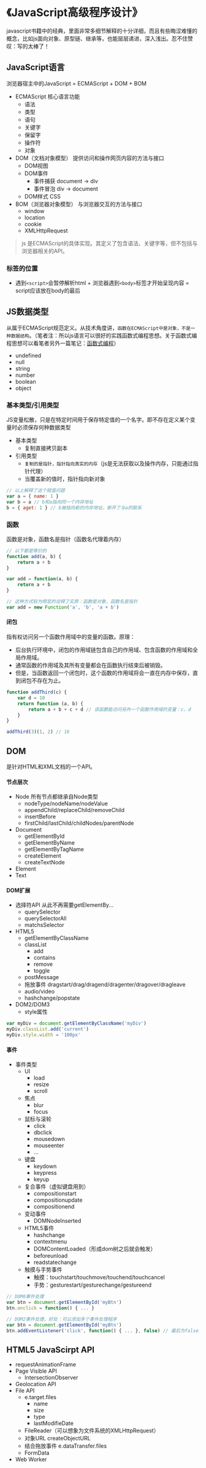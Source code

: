 # 《JavaScript高级程序设计》

javascript书籍中的经典，里面非常多细节解释的十分详细，而且有些晦涩难懂的概念，比如js面向对象、原型链、继承等，也能层层递进，深入浅出。忍不住赞叹：写的太棒了！

## JavaScript语言
浏览器宿主中的JavaScript = ECMAScript + DOM + BOM
* ECMAScript 核心语言功能
    * 语法
    * 类型
    * 语句
    * 关键字
    * 保留字
    * 操作符
    * 对象
* DOM（文档对象模型） 提供访问和操作网页内容的方法与接口
    * DOM视图
    * DOM事件
        * 事件捕获 document -> div
        * 事件冒泡 div -> document
    * DOM样式 CSS
* BOM（浏览器对象模型） 与浏览器交互的方法与接口
    * window
    * location
    * cookie
    * XMLHttpRequest
> js 是ECMAScript的具体实现。其定义了包含语法、关键字等，但不包括与浏览器相关的API。

### 标签的位置
* 遇到`<script>`会暂停解析html + 浏览器遇到`<body>`标签才开始呈现内容 = script应该放在body的最后

## JS数据类型

从属于ECMAScript规范定义。从技术角度讲，`函数在ECMAScript中是对象，不是一种数据结构`。（笔者注：所以js语言可以很好的实践函数式编程思想。关于函数式编程思想可以看笔者另外一篇笔记：[函数式编程](../react/function-program.md)）

* undefined
* null
* string
* number
* boolean
* object

### 基本类型/引用类型
JS变量松散，只是在特定时间用于保存特定值的一个名字。即不存在定义某个变量时必须保存何种数据类型
* 基本类型
    * 复制直接拷贝副本
* 引用类型
    * `复制的是指针，指针指向真实的内存`（js是无法获取以及操作内存，只能通过指针代理）
    * 当覆盖新的值时，指针指向新对象
``` js
// 以上解释了这个赋值问题
var a = { name: 1 }
var b = a // b和a指向同一个内存地址
b = { aget: 1 } // b被指向新的内存地址，断开了与a的联系
```

### 函数

函数是对象，函数名是指针（函数名代理着内存）

``` js
// 以下都是等价的
function add(a, b) {
    return a + b
}

var add = function(a, b) {
    return a + b
}

// 这种方式较为明显的诠释了实质：函数是对象，函数名是指针
var add = new Function('a', 'b', 'a + b')
```

#### 闭包
指有权访问另一个函数作用域中的变量的函数。原理：
* 后台执行环境中，闭包的作用域链包含自己的作用域、包含函数的作用域和全局作用域。
* 通常函数的作用域及其所有变量都会在函数执行结束后被销毁。
* 但是，当函数返回一个闭包时，这个函数的作用域将会一直在内存中保存，直到闭包不存在为止。

``` js
function addThird(c) {
    var d = 10
    return function (a, b) {
        return a + b + c + d // 该函数能访问另外一个函数作用域的变量：c、d
    }
}

addThird(3)(1, 2) // 16
```

## DOM

是针对HTML和XML文档的一个API。

#### 节点层次
* Node 所有节点都继承自Node类型
    * nodeType/nodeName/nodeValue
    * appendChild/replaceChild/removeChild
    * insertBefore
    * firstChild/lastChild/childNodes/parentNode
* Document
    * getElementById
    * getElementByName
    * getElementByTagName
    * createElement
    * createTextNode
* Element
* Text

#### DOM扩展

* 选择符API 从此不再需要getElementBy...
    * querySelector
    * querySelectorAll
    * matchsSelector
* HTML5
    * getElementByClassName
    * classList
        * add
        * contains
        * remove
        * toggle
    * postMessage
    * 拖放事件 dragstart/drag/dragend/dragenter/dragover/dragleave
    * audio/video
    * hashchange/popstate
* DOM2/DOM3
    * style属性

``` js
var myDiv = document.getElementByClassName('myDiv')
myDiv.classList.add('current')
myDiv.style.width = '100px'
```

#### 事件

* 事件类型
    * UI
        * load
        * resize
        * scroll
    * 焦点
        * blur
        * focus
    * 鼠标与滚轮
        * click
        * dbclick
        * mousedown
        * mouseenter
        * ...
    * 键盘
        * keydown
        * keypress
        * keyup
    * 复合事件（虚拟键盘用到）
        * compositionstart
        * compositionupdate
        * compositionend
    * 变动事件
        * DOMNodeInserted
    * HTML5事件
        * hashchange
        * contextmenu
        * DOMContentLoaded（形成dom树之后就会触发）
        * beforeunload
        * readstatechange
    * 触摸与手势事件
        * 触摸：touchstart/touchmove/touchend/touchcancel
        * 手势：gesturestart/gesturechange/gestureend
``` js
// DOM0事件处理
var btn = document.getElementById('myBtn')
btn.onclick = function() { ... }
```

``` js
// DOM2事件处理，好处：可以添加多个事件处理程序
var btn = document.getElementById('myBtn')
btn.addEventListener('click', function() { ... }, false) // 最后为false，代表冒泡阶段捕获
```

## HTML5 JavaScirpt API
* requestAnimationFrame
* Page Visible API
    * IntersectionObserver
* Geolocation API
* File API
    * e.target.files
        * name
        * size
        * type
        * lastModifieDate
    * FileReader（可以想象为文件系统的XMLHttpRequest）
    * 对象URL createObjectURL
    * 结合拖放事件 e.dataTransfer.files
    * FormData
* Web Worker